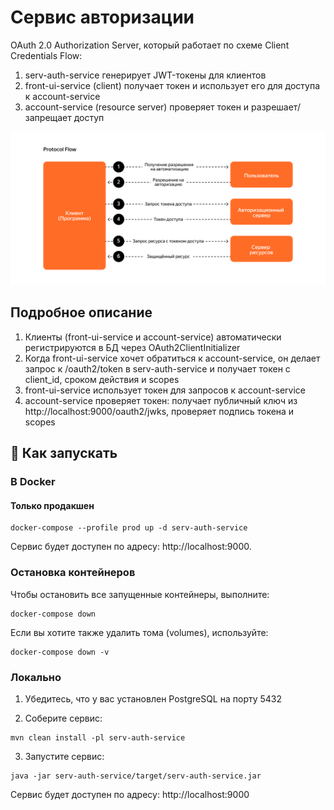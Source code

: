 # Сервис авторизации

OAuth 2.0 Authorization Server, который работает по схеме Client Credentials Flow:

1. serv-auth-service генерирует JWT-токены для клиентов
2. front-ui-service (client) получает токен и использует его для доступа к account-service
3. account-service (resource server) проверяет токен и разрешает/запрещает доступ

![](auth-diagram.png)

## Подробное описание

1. Клиенты (front-ui-service и account-service) автоматически регистрируются в БД через OAuth2ClientInitializer
2. Когда front-ui-service хочет обратиться к account-service, он делает запрос к /oauth2/token в serv-auth-service и получает токен с client_id, сроком действия и scopes
3. front-ui-service использует токен для запросов к account-service
4. account-service проверяет токен: получает публичный ключ из http://localhost:9000/oauth2/jwks, проверяет подпись токена и scopes

## 🚀 Как запускать

### В Docker

#### Только продакшен
```
docker-compose --profile prod up -d serv-auth-service
```
Сервис будет доступен по адресу: http://localhost:9000.

### Остановка контейнеров

Чтобы остановить все запущенные контейнеры, выполните:

```
docker-compose down
```

Если вы хотите также удалить тома (volumes), используйте:

```
docker-compose down -v
```

### Локально

1. Убедитесь, что у вас установлен PostgreSQL на порту 5432 

2. Соберите сервис:
```
mvn clean install -pl serv-auth-service
```

3. Запустите сервис:
```
java -jar serv-auth-service/target/serv-auth-service.jar
```

Сервис будет доступен по адресу: http://localhost:9000
